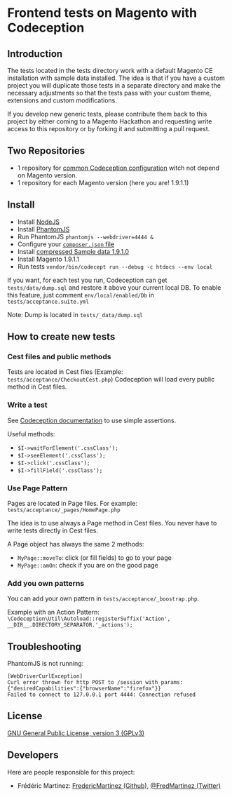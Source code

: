 # Frontend tests on Magento with Codeception

## Introduction 

The tests located in the tests directory work with a default Magento CE installation with sample data installed.
The idea is that if you have a custom project you will duplicate those tests in a separate directory and make the necessary adjustments so that the tests pass with your custom theme, extensions and custom modifications.

If you develop new generic tests, please contribute them back to this project by either coming to a Magento Hackathon and requesting write access to this repository or by forking it and submitting a pull request.

## Two Repositories

* 1 repository for [common Codeception configuration](https://github.com/opengento/codeception-magento) witch not depend on Magento version.
* 1 repository for each Magento version (here you are! 1.9.1.1)

## Install

* Install [NodeJS](INSTALL_NODEJS.md)
* Install [PhantomJS](INSTALL_PHANTOMJS.md)
* Run PhantomJS `phantomjs --webdriver=4444 &`
* Configure your [`composer.json` file](CONFIGURE_COMPOSER.md)
* Install [compressed Sample data 1.9.1.0](https://github.com/Vinai/compressed-magento-sample-data)
* Install Magento 1.9.1.1
* Run tests `vendor/bin/codecept run --debug -c htdocs --env local`


If you want, for each test you run, Codeception can get `tests/data/dump.sql` and restore it above your current local DB.
To enable this feature, just comment `env/local/enabled/Db` in `tests/acceptance.suite.yml`

Note: Dump is located in `tests/_data/dump.sql`

## How to create new tests

### Cest files and public methods

Tests are located in Cest files (Example: `tests/acceptance/CheckoutCest.php`)
Codeception will load every public method in Cest files.


### Write a test

See [Codeception documentation](http://codeception.com/docs/04-AcceptanceTests) to use simple assertions.

Useful methods:

* `$I->waitForElement('.cssClass');`
* `$I->seeElement('.cssClass');`
* `$I->click('.cssClass');`
* `$I->fillField('.cssClass');`

### Use Page Pattern

Pages are located in Page files.
For example: `tests/acceptance/_pages/HomePage.php`

The idea is to use always a Page method in Cest files.
You never have to write tests directly in Cest files.

A Page object has always the same 2 methods:

* `MyPage::moveTo`: click (or fill fields) to go to your page
* `MyPage::amOn`: check if you are on the good page


### Add you own patterns

You can add your own pattern in `tests/acceptance/_boostrap.php`.

Example with an Action Pattern: `\Codeception\Util\Autoload::registerSuffix('Action', __DIR__.DIRECTORY_SEPARATOR.'_actions');`



## Troubleshooting

PhantomJS is not running:

```
[WebDriverCurlException]
Curl error thrown for http POST to /session with params: {"desiredCapabilities":{"browserName":"firefox"}}
Failed to connect to 127.0.0.1 port 4444: Connection refused
```

## License

[GNU General Public License, version 3 (GPLv3)](./LICENCE)

## Developers

Here are people responsible for this project:

* Frédéric Martinez: [FredericMartinez (Github)](https://github.com/FredericMartinez), [@FredMartinez (Twitter)](https://twitter.com/FredMartinez)
